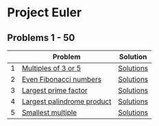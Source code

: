 # Project Euler

## Problems 1 - 50

| |Problem|Solution|
|---|---|---|
|1|[Multiples of 3 or 5](https://projecteuler.net/problem=1)|[Solutions](problem-0001)|
|2|[Even Fibonacci numbers](https://projecteuler.net/problem=2)|[Solutions](problem-0002)|
|3|[Largest prime factor](https://projecteuler.net/problem=3)|[Solutions](problem-0003)|
|4|[Largest palindrome product](https://projecteuler.net/problem=4)|[Solutions](problem-0004)|
|5|[Smallest multiple](https://projecteuler.net/problem=5)|[Solutions](problem-0005)|
